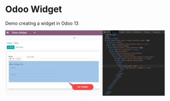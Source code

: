 # Odoo Widget

Demo creating a widget in Odoo 13

![Demo form view](static/description/demo.png "Demo form view") 